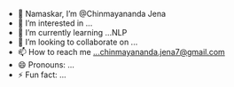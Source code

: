 - 👋 Namaskar, I’m @Chinmayananda Jena  
- 👀 I’m interested in ...
- 🌱 I’m currently learning ...NLP
- 💞️ I’m looking to collaborate on ...
- 📫 How to reach me ...chinmayananda.jena7@gmail.com
- 😄 Pronouns: ...
- ⚡ Fun fact: ...

<!---
ChinmayanandaJena/ChinmayanandaJena is a ✨ special ✨ repository because its `README.md` (this file) appears on your GitHub profile.
You can click the Preview link to take a look at your changes.
--->
